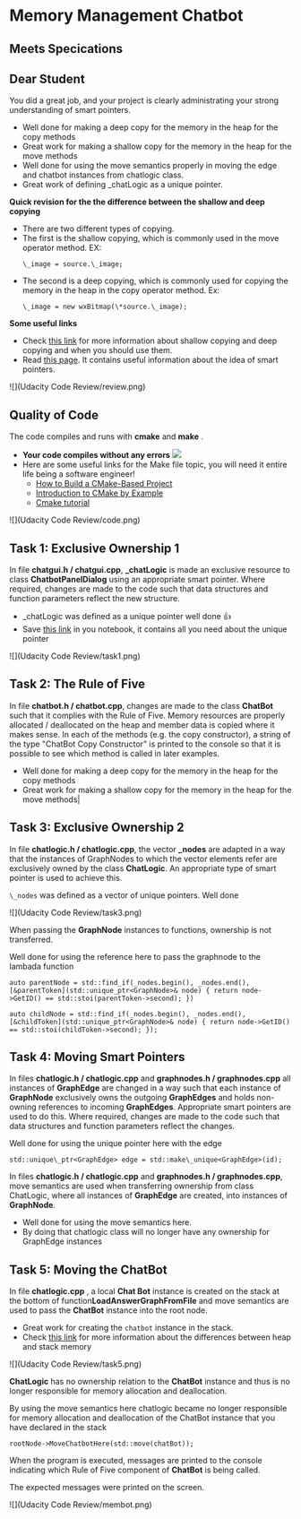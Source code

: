 ﻿# Memory Management Chatbot

## Meets Specications 

## Dear Student

You did a great job, and your project is clearly administrating your strong understanding of smart pointers.

* Well done for making a deep copy for the memory in the heap for the copy methods
* Great work for making a shallow copy for the memory in the heap for the move methods
* Well done for using the move semantics properly in moving the edge and chatbot instances from chatlogic class. 
* Great work of defining \_chatLogic as a unique pointer.

**Quick revision for the the difference between the shallow and deep copying**
* There are two different types of copying.
* The first is the shallow copying, which is commonly used in the move operator method. 
  EX:
  ```
  \_image = source.\_image;
  ```
* The second is a deep copying, which is commonly used for copying the memory in the heap in the copy operator method. 
  Ex:
  ```
  \_image = new wxBitmap(\*source.\_image);
  ```
**Some useful links**

* Check [this link](http://net-informations.com/faq/net/shallow-deep-copy.htm) for more information about shallow copying and deep copying and when you should use them.
* Read [this page](https://www.geeksforgeeks.org/smart-pointers-cpp/). It contains useful information about the idea of smart pointers.

![](Udacity Code Review/review.png)

## Quality of Code

The code compiles and runs with  **cmake** and  **make** .

* **Your code compiles without any errors** ![](Aspose.Words.0cb1fd9e-e5b2-4294-abbf-bd3274035ca9.004.png)
* Here are some useful links for the Make file topic, you will need it entire life being a software engineer!
  * [How to Build a CMake-Based Project](https://preshing.com/20170511/how-to-build-a-cmake-based-project/)
  * [Introduction to CMake by Example](http://derekmolloy.ie/hello-world-introductions-to-cmake/)
  * [Cmake tutorial](https://cmake.org/cmake/help/latest/guide/tutorial/index.html)

![](Udacity Code Review/code.png)

## Task 1: Exclusive Ownership 1

In file **chatgui.h / chatgui.cpp**, **_chatLogic** is made an exclusive resource to class **ChatbotPanelDialog** using an appropriate smart pointer. Where required, changes are made to the code such that data structures and function parameters reflect the new structure.

* _chatLogic was defined as a unique pointer well done :thumbsup:
* Save [this link](https://www.geeksforgeeks.org/auto_ptr-unique_ptr-shared_ptr-weak_ptr-2/) in you notebook, it contains all you need about the unique pointer

![](Udacity Code Review/task1.png)

## Task 2: The Rule of Five

In file **chatbot.h / chatbot.cpp**, changes are made to the class **ChatBot** such that it complies with the Rule of Five. Memory resources are properly allocated / deallocated on the heap and member data is copied where it makes sense. In each of the methods (e.g. the copy constructor), a string of the type "ChatBot Copy Constructor" is printed to the console so that it is possible to see which method is called in later examples.

* Well done for making a deep copy for the memory in the heap for the copy methods 
* Great work for making a shallow copy for the memory in the heap for the move methods|

## Task 3: Exclusive Ownership 2

In file **chatlogic.h / chatlogic.cpp**, the vector **_nodes** are adapted in a way that the instances of GraphNodes to which the vector elements refer are exclusively owned by the class **ChatLogic**. An appropriate type of smart pointer is used to achieve this.

`\_nodes` was defined as a vector of unique pointers. Well done

![](Udacity Code Review/task3.png)

When passing the **GraphNode** instances to functions, ownership is not transferred.

Well done for using the reference here to pass the graphnode to the lambada function
```
auto parentNode = std::find_if(_nodes.begin(), _nodes.end(), [&parentToken](std::unique_ptr<GraphNode>& node) { return node->GetID() == std::stoi(parentToken->second); })

auto childNode = std::find_if(_nodes.begin(), _nodes.end(), [&childToken](std::unique_ptr<GraphNode>& node) { return node->GetID() == std::stoi(childToken->second); });
```

## Task 4: Moving Smart Pointers


In files **chatlogic.h / chatlogic.cpp** and **graphnodes.h / graphnodes.cpp** all instances of **GraphEdge** are changed in a way such that each instance of **GraphNode** exclusively owns the outgoing **GraphEdges** and holds non-owning references to incoming **GraphEdges**. Appropriate smart pointers are used to do this. Where required, changes are made to the code such that data structures and function parameters reflect the changes.

Well done for using the unique pointer here with the edge

```
std::unique\_ptr<GraphEdge> edge = std::make\_unique<GraphEdge>(id);
```

In files **chatlogic.h / chatlogic.cpp** and **graphnodes.h / graphnodes.cpp**, move semantics are used when transferring ownership from class ChatLogic, where all instances of **GraphEdge** are created, into instances of **GraphNode**.
* Well done for using the move semantics here.
* By doing that chatlogic class will no longer have any ownership for GraphEdge instances

## Task 5: Moving the ChatBot

In file  **chatlogic.cpp** , a local  **Chat Bot** instance is created on the stack at the bottom of function**LoadAnswerGraphFromFile** and move semantics are used to pass the  **ChatBot** instance into the root node.

* Great work for creating the  `chatbot` instance in the stack.
* Check [this link](https://www.geeksforgeeks.org/stack-vs-heap-memory-allocation/) for more information about the differences between heap and stack memory

![](Udacity Code Review/task5.png)

**ChatLogic** has no ownership relation to the **ChatBot** instance and thus is no longer responsible for memory allocation and deallocation.

By using the move semantics here chatlogic became no longer responsible for memory allocation and deallocation of the ChatBot instance that you have declared in the stack

```
rootNode->MoveChatbotHere(std::move(chatBot));
```

When the program is executed, messages are printed to the console indicating which Rule of Five component of  **ChatBot** is being called.

The expected messages were printed on the screen.

![](Udacity Code Review/membot.png)
